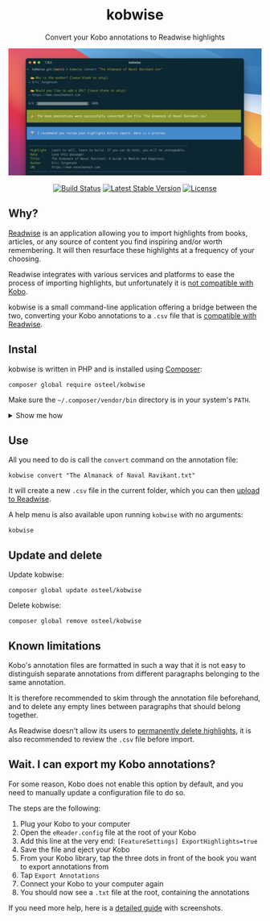 <h1 align="center">kobwise</h1>

<p align="center">Convert your Kobo annotations to Readwise highlights</p>

<p align="center">
    <img alt="Preview" src="/art/preview.png">
	<p align="center">
		<a href="https://github.com/osteel/kobwise/actions"><img alt="Build Status" src="https://github.com/osteel/kobwise/workflows/CI/badge.svg"></a>
		<a href="//packagist.org/packages/osteel/kobwise"><img alt="Latest Stable Version" src="https://poser.pugx.org/osteel/kobwise/v"></a>
		<a href="//packagist.org/packages/osteel/kobwise"><img alt="License" src="https://poser.pugx.org/osteel/kobwise/license"></a>
	</p>
</p>

## Why?

[Readwise](https://readwise.io) is an application allowing you to import highlights from books, articles, or any source of content you find inspiring and/or worth remembering. It will then resurface these highlights at a frequency of your choosing.

Readwise integrates with various services and platforms to ease the process of importing highlights, but unfortunately it is [not compatible with Kobo](https://help.readwise.io/article/82-does-readwise-support-kobo-highlights).

kobwise is a small command-line application offering a bridge between the two, converting your Kobo annotations to a `.csv` file that is [compatible with Readwise](https://readwise.io/import_bulk).

## Instal

kobwise is written in PHP and is installed using [Composer](https://getcomposer.org):

```
composer global require osteel/kobwise
```

Make sure the `~/.composer/vendor/bin` directory is in your system's `PATH`.

<details>
<summary>Show me how</summary>

If it's not already there, add the following line to your Bash configuration file (usually `~/.bash_profile`, `~/.bashrc`, `~/.zshrc`, etc.):

```
export PATH=~/.composer/vendor/bin:$PATH
```

If the file doesn't exist, create it.

Run the following command on the file you've just updated for the change to take effect:

```
source ~/.bash_profile
```
</details>

## Use

All you need to do is call the `convert` command on the annotation file:

```
kobwise convert "The Almanack of Naval Ravikant.txt"
```

It will create a new `.csv` file in the current folder, which you can then [upload to Readwise](https://readwise.io/import_bulk).

A help menu is also available upon running `kobwise` with no arguments:

```
kobwise
```

## Update and delete

Update kobwise:

```
composer global update osteel/kobwise
```

Delete kobwise:

```
composer global remove osteel/kobwise
```

## Known limitations

Kobo's annotation files are formatted in such a way that it is not easy to distinguish separate annotations from different paragraphs belonging to the same annotation.

It is therefore recommended to skim through the annotation file beforehand, and to delete any empty lines between paragraphs that should belong together.

As Readwise doesn't allow its users to [permanently delete highlights](https://help.readwise.io/article/123-why-cant-i-permanently-delete-highlights), it is also recommended to review the `.csv` file before import.

## Wait. I can export my Kobo annotations?

For some reason, Kobo does not enable this option by default, and you need to manually update a configuration file to do so.

The steps are the following:

1. Plug your Kobo to your computer
2. Open the `eReader.config` file at the root of your Kobo
3. Add this line at the very end: `[FeatureSettings] ExportHighlights=true`
4. Save the file and eject your Kobo
5. From your Kobo library, tap the three dots in front of the book you want to export annotations from
6. Tap `Export Annotations`
7. Connect your Kobo to your computer again
8. You should now see a `.txt` file at the root, containing the annotations

If you need more help, here is a [detailed guide](https://www.epubor.com/export-kobo-highlights-and-notes.html) with screenshots.